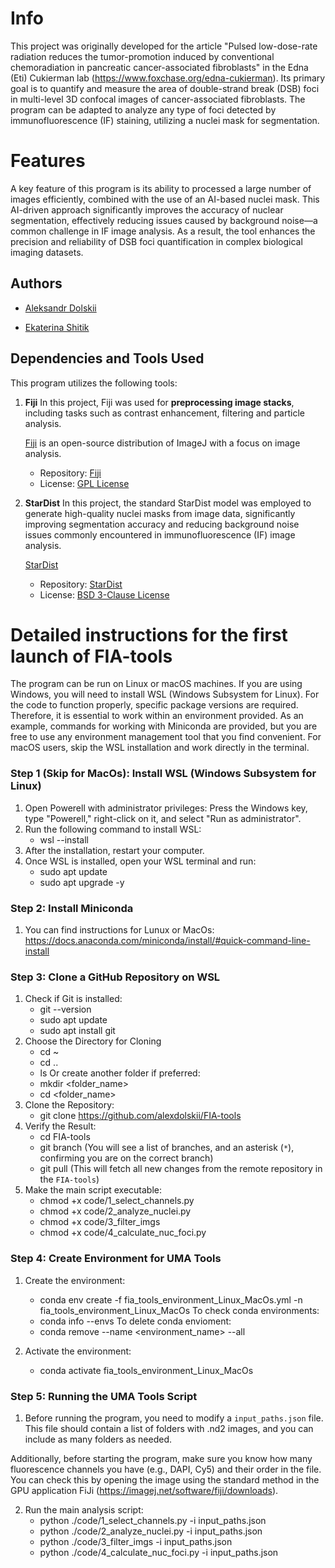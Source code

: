 # Info
This project was originally developed for the article "Pulsed low-dose-rate radiation reduces the tumor-promotion induced by conventional chemoradiation in pancreatic cancer-associated fibroblasts" in the Edna (Eti) Cukierman lab (https://www.foxchase.org/edna-cukierman). 
Its primary goal is to quantify and measure the area of double-strand break (DSB) foci in multi-level 3D confocal images of cancer-associated fibroblasts. 
The program can be adapted to analyze any type of foci detected by immunofluorescence (IF) staining, utilizing a nuclei mask for segmentation.


# Features
A key feature of this program is its ability to processed a large number of images efficiently, combined with the use of an AI-based nuclei mask. 
This AI-driven approach significantly improves the accuracy of nuclear segmentation, effectively reducing issues caused by background noise—a common challenge in IF image analysis. 
As a result, the tool enhances the precision and reliability of DSB foci quantification in complex biological imaging datasets.


## Authors
- [Aleksandr Dolskii](https://github.com/alexdolskii)

- [Ekaterina Shitik](https://github.com/EkaterinShitik)


## Dependencies and Tools Used
This program utilizes the following tools:

1. **Fiji** 
    In this project, Fiji was used for **preprocessing image stacks**, including tasks such as contrast enhancement, filtering and particle analysis.

    [Fiji](https://fiji.sc/) is an open-source distribution of ImageJ with a focus on image analysis. 
    
    - Repository: [Fiji](https://github.com/fiji/fiji)  
    - License: [GPL License](https://imagej.net/licensing/)

2. **StarDist**
    In this project, the standard StarDist model was employed to generate high-quality nuclei masks from image data, significantly improving segmentation accuracy and reducing background noise issues commonly encountered in immunofluorescence (IF) image analysis.
    
    [StarDist](https://stardist.net/)

    - Repository: [StarDist](https://github.com/stardist/stardist)  
    - License: [BSD 3-Clause License](https://github.com/stardist/stardist/blob/main/LICENSE.txt)


# Detailed instructions for the first launch of FIA-tools
The program can be run on Linux or macOS machines. If you are using Windows, you will need to install WSL (Windows Subsystem for Linux).
For the code to function properly, specific package versions are required. Therefore, it is essential to work within an environment provided. 
As an example, commands for working with Miniconda are provided, but you are free to use any environment management tool that you find convenient. 
For macOS users, skip the WSL installation and work directly in the terminal.

### Step 1 (Skip for MacOs): Install WSL (Windows Subsystem for Linux)

1. Open Powerell with administrator privileges:
    Press the Windows key, type "Powerell," right-click on it, and select "Run as administrator".
2. Run the following command to install WSL:
    - wsl --install
3. After the installation, restart your computer.
4. Once WSL is installed, open your WSL terminal and run:
    - sudo apt update
    - sudo apt upgrade -y

### Step 2: Install Miniconda
1. You can find instructions for Lunux or MacOs:
    https://docs.anaconda.com/miniconda/install/#quick-command-line-install


### Step 3: Clone a GitHub Repository on WSL
1. Check if Git is installed:
   - git --version
   - sudo apt update
   - sudo apt install git
2. Choose the Directory for Cloning
   - cd ~
   - cd ..
   - ls
   Or create another folder if preferred:
   - mkdir <folder_name>
   - cd <folder_name>
3. Clone the Repository:
   - git clone https://github.com/alexdolskii/FIA-tools
4. Verify the Result:
   - cd FIA-tools
   - git branch (You will see a list of branches, and an asterisk (`*`), confirming you are on the correct branch)
   - git pull (This will fetch all new changes from the remote repository in the `FIA-tools`)
5. Make the main script executable:
    - chmod +x code/1_select_channels.py
    - chmod +x code/2_analyze_nuclei.py
    - chmod +x code/3_filter_imgs
    - chmod +x code/4_calculate_nuc_foci.py


### Step 4: Create Environment for UMA Tools
1. Create the environment:
    - conda env create -f fia_tools_environment_Linux_MacOs.yml -n fia_tools_environment_Linux_MacOs
    To check conda environments:
    - conda info --envs
    To delete conda envioment:
    - conda remove --name <environment_name> --all

2. Activate the environment:
    - conda activate fia_tools_environment_Linux_MacOs


### Step 5:  Running the UMA Tools Script
1. Before running the program, you need to modify a `input_paths.json` file. This file should contain a list of folders with .nd2 images, and you can include as many folders as needed.

Additionally, before starting the program, make sure you know how many fluorescence channels you have (e.g., DAPI, Cy5) and their order in the file. You can check this by opening the image using the standard method in the GPU application FiJi (https://imagej.net/software/fiji/downloads).


2. Run the main analysis script:
   - python ./code/1_select_channels.py -i input_paths.json
   - python ./code/2_analyze_nuclei.py -i input_paths.json
   - python ./code/3_filter_imgs -i input_paths.json
   - python ./code/4_calculate_nuc_foci.py -i input_paths.json



